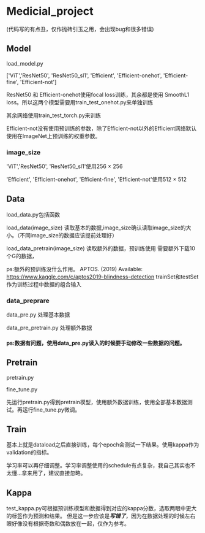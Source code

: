 # Medicial_project
(代码写的有点丑，仅作抛砖引玉之用，会出现bug和很多错误) 

## Model
load_model.py

['ViT','ResNet50', 'ResNet50_sl1', 'Efficient', 'Efficient-onehot', 'Efficient-fine', 'Efficient-not']

ResNet50 和 Efficient-onehot使用focal loss训练，其余都是使用 SmoothL1 loss。所以这两个模型需要用train_test_onehot.py来单独训练

其余网络使用train_test_torch.py来训练

Efficient-not没有使用预训练的参数，除了Efficient-not以外的Efficient网络默认使用在ImageNet上预训练的权重参数。

### image_size
'ViT','ResNet50', 'ResNet50_sl1'使用256 $\times$ 256

'Efficient', 'Efficient-onehot', 'Efficient-fine', 'Efficient-not'使用512 $\times$ 512

## Data
load_data.py包括函数

load_data(image_size) 读取基本的数据,image_size确认读取image_size的大小。（不同image_size的数据应该提前处理好）

load_data_pretrain(image_size) 读取额外的数据，预训练使用 需要额外下载10个G的数据，

ps:额外的预训练没什么作用。
APTOS. (2019) Available: 
https://www.kaggle.com/c/aptos2019-blindness-detection
trainSet和testSet作为训练过程中数据的组合输入

### data_preprare

data_pre.py 处理基本数据

data_pre_pretrain.py 处理额外数据

#### ps:数据有问题，使用data_pre.py读入的时候要手动修改一些数据的问题。

## Pretrain
pretrain.py

fine_tune.py

先运行pretrain.py得到pretrain模型，使用额外数据训练，使用全部基本数据测试。再运行fine_tune.py微调。

## Train
基本上就是dataload之后直接训练，每个epoch会测试一下结果。使用kappa作为validation的指标。

学习率可以再仔细调整。学习率调整使用的schedule有点复杂，我自己其实也不太懂...拿来用了，建议直接忽略。

## Kappa
test_kappa.py可根据预训练模型和数据得到对应的kappa分数，选取两眼中更大的标签作为预测和结果。
但是这一步应该是***写错了***，因为在数据处理的时候左右眼好像没有根据奇数和偶数放在一起，仅作为参考。


